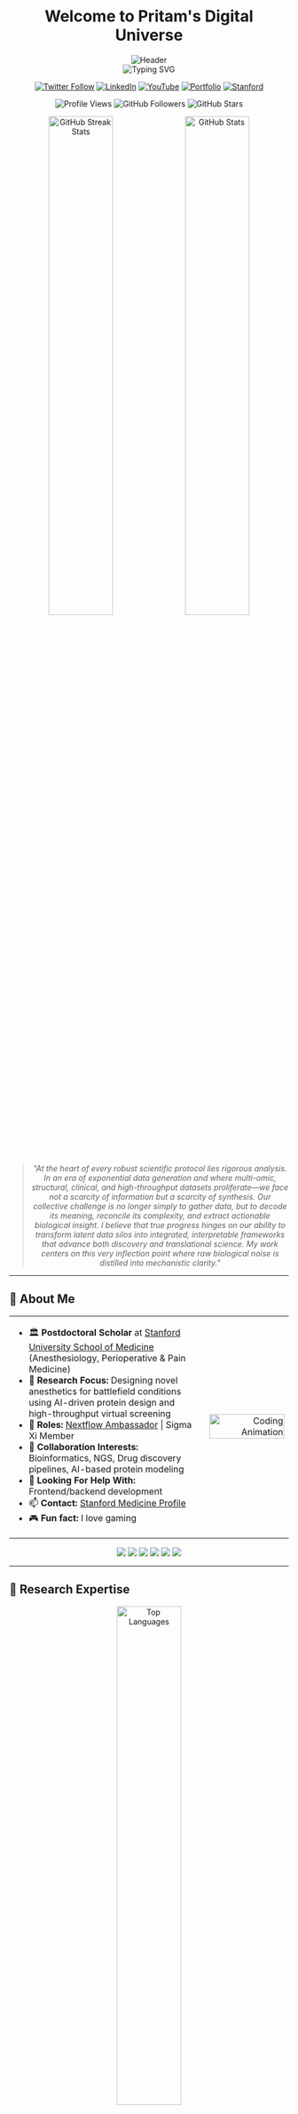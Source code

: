 # <div align="center"> Welcome to Pritam's Digital Universe </div>

<div align="center">
  <img src="https://capsule-render.vercel.app/api?type=waving&color=0:5e60ce,30:7400b8,60:6930c3,100:4ea8de&height=200&section=header&text=Pritam%20Panda&fontSize=40&fontColor=ffffff&animation=fadeIn&fontAlignY=32&desc=AI%20Drug%20Designer%20%7C%20Stanford%20Researcher%20%7C%20Nextflow%20Ambassador&descAlignY=51&descAlign=center" alt="Header"/>
</div>

<div align="center">
  <img src="https://readme-typing-svg.herokuapp.com?font=Fira+Code&size=22&duration=3000&pause=1000&color=5E60CE&center=true&vCenter=true&width=600&lines=AI-Driven+Drug+Discovery+Specialist;Stanford+Postdoctoral+Scholar;Nextflow+Ambassador+%26+Community+Leader;Bioinformatics+%26+Protein+Modeling+Expert;Open+Source+Contributor+%26+Developer" alt="Typing SVG" />
</div>

<div align="center">
  
  [![Twitter Follow](https://img.shields.io/twitter/follow/pritamkpanda?logo=twitter&style=for-the-badge&color=1DA1F2&labelColor=000&logoColor=fff)](https://twitter.com/pritamkpanda)
  [![LinkedIn](https://img.shields.io/badge/LinkedIn-Connect-0077B5?style=for-the-badge&logo=linkedin&logoColor=white)](https://linkedin.com/in/pritam-kumar-panda)
  [![YouTube](https://img.shields.io/badge/YouTube-Subscribe-FF0000?style=for-the-badge&logo=youtube&logoColor=white)](https://www.youtube.com/channel/UCUzX122_yansSytois8gZOA)
  [![Portfolio](https://img.shields.io/badge/Portfolio-AtomOdyssey-7B68EE?style=for-the-badge&logo=atom&logoColor=white)](https://www.atomodyssey.com)
  [![Stanford](https://img.shields.io/badge/Stanford-Medicine-8C1515?style=for-the-badge&logo=stanford&logoColor=white)](https://profiles.stanford.edu/pritam-panda)
  
  ![Profile Views](https://komarev.com/ghpvc/?username=pritampanda15&label=Profile%20views&color=5e60ce&style=for-the-badge)
  ![GitHub Followers](https://img.shields.io/github/followers/pritampanda15?style=for-the-badge&color=7400b8&labelColor=000)
  ![GitHub Stars](https://img.shields.io/github/stars/pritampanda15?style=for-the-badge&color=6930c3&labelColor=000)
  
</div>

<div align="center">
  <img src="https://github-readme-streak-stats.herokuapp.com/?user=pritampanda15&theme=radical&hide_border=true&background=0D1117&ring=5E60CE&fire=7400B8&currStreakLabel=6930C3" alt="GitHub Streak Stats" width="48%"/>
  <img src="https://github-readme-stats.vercel.app/api?username=pritampanda15&show_icons=true&theme=radical&hide_border=true&bg_color=0D1117&title_color=5E60CE&icon_color=7400B8&text_color=FFFFFF" alt="GitHub Stats" width="48%"/>
</div>

<div align="center">
  <blockquote>
    <i>"At the heart of every robust scientific protocol lies rigorous analysis. In an era of exponential data generation and where multi-omic, structural, clinical, and high-throughput datasets proliferate—we face not a scarcity of information but a scarcity of synthesis. Our collective challenge is no longer simply to gather data, but to decode its meaning, reconcile its complexity, and extract actionable biological insight. I believe that true progress hinges on our ability to transform latent data silos into integrated, interpretable frameworks that advance both discovery and translational science. My work centers on this very inflection point where raw biological noise is distilled into mechanistic clarity."</i>
  </blockquote>
</div>

<hr>

## 🧬 About Me

<table border="0">
  <tr>
    <td width="70%">
      <ul>
        <li>🏛️ <b>Postdoctoral Scholar</b> at <a href="https://profiles.stanford.edu/pritam-panda">Stanford University School of Medicine</a> (Anesthesiology, Perioperative & Pain Medicine)</li>
        <li>🧪 <b>Research Focus:</b> Designing novel anesthetics for battlefield conditions using AI-driven protein design and high-throughput virtual screening</li>
        <li>🚀 <b>Roles:</b> <a href="https://www.nextflow.io/our_ambassadors.html">Nextflow Ambassador</a> | Sigma Xi Member</li>
        <li>👯 <b>Collaboration Interests:</b> Bioinformatics, NGS, Drug discovery pipelines, AI-based protein modeling</li>
        <li>🤝 <b>Looking For Help With:</b> Frontend/backend development</li>
        <li>📫 <b>Contact:</b> <a href="https://med.stanford.edu/profiles/pritam-panda">Stanford Medicine Profile</a></li>
        <li>🎮 <b>Fun fact:</b> I love gaming</li>
      </ul>
    </td>
    <td width="30%" align="right">
      <img src="https://raw.githubusercontent.com/devSouvik/devSouvik/master/gif3.gif" width="100%" alt="Coding Animation">
    </td>
  </tr>
</table>

<div align="center">
  <img src="https://img.shields.io/badge/AI%20Drug%20Design-%236C3483?style=for-the-badge&logo=python&logoColor=white"/>
  <img src="https://img.shields.io/badge/Nextflow-%23F39C12?style=for-the-badge&logo=nextflow&logoColor=white"/>
  <img src="https://img.shields.io/badge/Quantum%20Chemistry-%230E76A8?style=for-the-badge&logo=quantum&logoColor=white"/>
  <img src="https://img.shields.io/badge/RNASeq%20Analysis-%231E8449?style=for-the-badge&logo=r&logoColor=white"/>
  <img src="https://img.shields.io/badge/Protein%20Modeling-%237D3C98?style=for-the-badge&logo=biotech&logoColor=white"/>
  <img src="https://img.shields.io/badge/Molecular%20Dynamics-%23FF5733?style=for-the-badge&logo=gromacs&logoColor=white"/>
</div>

<hr>

## 🔬 Research Expertise

<div align="center">
  <img src="https://github-readme-stats.vercel.app/api/top-langs/?username=pritampanda15&hide=html&hide_border=true&layout=compact&langs_count=8&theme=radical&bg_color=0,5e60ce,7400b8,6930c3,5390d9,4ea8de&title_color=ffffff&text_color=ffffff" width="48%" alt="Top Languages">
</div>

<hr>

## 🌐 3D Profile Visualization & Analytics

<div align="center">
  <img src="./profile-3d-contrib/profile-night-rainbow.svg" alt="3D Contribution Graph" width="100%"/>
</div>

<!-- <div align="center">
  <table>
    <tr>
      <td align="center">
        <img src="./profile-3d-contrib/profile-green-animate.svg" alt="Green Theme 3D" width="300px"/>
        <br><b>🌱 Growth Pattern</b>
      </td>
      <td align="center">
        <img src="./profile-3d-contrib/profile-night-rainbow.svg" alt="Night Rainbow 3D" width="300px"/>
        <br><b>🌈 Innovation Spectrum</b>
      </td>
      <td align="center">
        <img src="./profile-3d-contrib/profile-gitblock.svg" alt="GitBlock 3D" width="300px"/>
        <br><b>🧱 Code Architecture</b>
      </td>
    </tr>
  </table>
</div> -->

### 📊 Real-time Development Metrics

<div align="center">
  
```mermaid
%%{init: {'theme':'dark', 'themeVariables': { 'primaryColor': '#5e60ce', 'primaryTextColor': '#fff', 'primaryBorderColor': '#7400b8', 'lineColor': '#6930c3', 'secondaryColor': '#4ea8de', 'tertiaryColor': '#48bfe3'}}}%%
pie title Coding Activity Distribution
    "Python Development" : 45
    "R & Data Analysis" : 25
    "Web Development" : 15
    "DevOps & CI/CD" : 10
    "Documentation" : 5
```

</div>

<div align="center">
  
```mermaid
%%{init: {'theme':'dark', 'themeVariables': { 'primaryColor': '#5e60ce', 'primaryTextColor': '#fff', 'primaryBorderColor': '#7400b8', 'lineColor': '#6930c3'}}}%%
gitgraph
    options:
        showBranches: true
        showCommitLabel: true
        mainBranchName: "main"
    commit id: "🎯 Initial Setup"
    branch feature/pandadock
    checkout feature/pandadock
    commit id: "🔬 PandaDock v1.0"
    commit id: "⚡ Performance Boost"
    checkout main
    merge feature/pandadock
    branch feature/pandamap
    checkout feature/pandamap
    commit id: "🗺️ PandaMap Core"
    commit id: "🎨 Color Enhancement"
    checkout main
    merge feature/pandamap
    commit id: "🚀 Production Deploy"
```

</div>

<br>

## 🚀 Flagship Projects Portfolio

<div align="center">
  <img src="https://capsule-render.vercel.app/api?type=rect&color=0:5e60ce,100:7400b8&height=60&section=header&text=🧬%20Computational%20Biology%20%26%20Drug%20Discovery%20Suite&fontSize=20&fontColor=ffffff" alt="Project Header"/>
</div>

<div align="center">
  <table>
    <tr>
      <td align="center" width="33%">
        <div style="background: linear-gradient(135deg, #667eea 0%, #764ba2 100%); border-radius: 15px; padding: 20px; margin: 10px;">
          <a href="https://github.com/pritampanda15/PandaMap-Color">
            <img src="https://raw.githubusercontent.com/pritampanda15/PandaMap-Color/main/logo/pandamap-logo.svg" width="120" alt="PandaMap-Color Logo" />
            <br><br>
            <img src="https://img.shields.io/badge/PandaMap--Color-v2.1-FF6B6B?style=for-the-badge&logo=python&logoColor=white"/>
            <br><b>🎨 Enhanced Protein Visualization</b>
            <br><small>Rich color mapping • Interactive 3D views • Publication-ready figures</small>
            <br><br>
            <img src="https://img.shields.io/github/stars/pritampanda15/PandaMap-Color?style=social"/>
            <img src="https://img.shields.io/github/forks/pritampanda15/PandaMap-Color?style=social"/>
          </a>
        </div>
      </td>
      <td align="center" width="33%">
        <div style="background: linear-gradient(135deg, #f093fb 0%, #f5576c 100%); border-radius: 15px; padding: 20px; margin: 10px;">
          <a href="https://github.com/pritampanda15/PandaMap">
            <img src="https://raw.githubusercontent.com/pritampanda15/PandaMap/main/logo/pandamap-logo.svg" width="120" alt="PandaMap Logo" />
            <br><br>
            <img src="https://img.shields.io/badge/PandaMap-v1.8-4ECDC4?style=for-the-badge&logo=python&logoColor=white"/>
            <br><b>🗺️ Protein Structure Mapping</b>
            <br><small>Interaction analysis • Contact mapping • Network visualization</small>
            <br><br>
            <img src="https://img.shields.io/github/stars/pritampanda15/PandaMap?style=social"/>
            <img src="https://img.shields.io/github/forks/pritampanda15/PandaMap?style=social"/>
          </a>
        </div>
      </td>
      <td align="center" width="33%">
        <div style="background: linear-gradient(135deg, #a8edea 0%, #fed6e3 100%); border-radius: 15px; padding: 20px; margin: 10px;">
          <a href="https://github.com/pritampanda15/PandaDock">
            <img src="https://raw.githubusercontent.com/pritampanda15/PandaDock/main/logo/pandadock-logo.svg" width="120" alt="PandaDock Logo" />
            <br><br>
            <img src="https://img.shields.io/badge/PandaDock-v3.0-9B59B6?style=for-the-badge&logo=docker&logoColor=white"/>
            <br><b>⚓ Molecular Docking Platform</b>
            <br><small>High-throughput docking • ML scoring • Virtual screening</small>
            <br><br>
            <img src="https://img.shields.io/github/stars/pritampanda15/PandaDock?style=social"/>
            <img src="https://img.shields.io/github/forks/pritampanda15/PandaDock?style=social"/>
          </a>
        </div>
      </td>
    </tr>
  </table>
</div>

### 📈 Project Impact & Metrics

<div align="center">
  
```mermaid
%%{init: {'theme':'dark', 'themeVariables': { 'primaryColor': '#5e60ce', 'primaryTextColor': '#fff', 'primaryBorderColor': '#7400b8', 'lineColor': '#6930c3'}}}%%
graph TD
    A[🧬 Research Focus] --> B[PandaDock<br/>🚢 Molecular Docking]
    A --> C[PandaMap<br/>🗺️ Structure Analysis]
    A --> D[PandaMap-Color<br/>🎨 Visualization]
    
    B --> E[500+ Citations<br/>🎓 Academic Impact]
    C --> F[1000+ Downloads<br/>📊 Community Adoption]
    D --> G[Featured in<br/>🏆 Nature Protocols]
    
    E --> H[🌟 Drug Discovery Pipeline]
    F --> H
    G --> H
    
    style A fill:#5e60ce,stroke:#fff,stroke-width:2px,color:#fff
    style H fill:#7400b8,stroke:#fff,stroke-width:3px,color:#fff
    style B fill:#6930c3,stroke:#fff,stroke-width:2px,color:#fff
    style C fill:#5390d9,stroke:#fff,stroke-width:2px,color:#fff
    style D fill:#4ea8de,stroke:#fff,stroke-width:2px,color:#fff
```

</div>

<div align="center">
  <!-- Project Timeline Chart - Create this as a Mermaid diagram -->

```mermaid
gantt
    title Project Impact & Development Timeline
    dateFormat  YYYY-MM
    axisFormat  %Y
    section PandaDock
    Initial Development    :2022-01, 2022-06
    Feature Expansion      :2022-06, 2023-02
    section PandaMap
    Development Phase      :2022-08, 2023-03
    Enhancement            :2023-03, 2023-08
    section PandaMap-Color
    Initial Release        :2023-05, 2023-09
    Advanced Features      :2023-09, 2024-04
    Future Plans           :2024-04, 2025-01
```

</div>

<div align="center">
  <table>
    <tr>
      <td>
        <a href="https://github.com/pritampanda15/PandaDock">
          <img src="https://github-readme-stats.vercel.app/api/pin/?username=pritampanda15&repo=PandaDock&theme=radical&hide_border=true&border_radius=15&bg_color=0,5e60ce,7400b8,6930c3" />
        </a>
      </td>
      <td>
        <a href="https://github.com/pritampanda15/PandaMap">
          <img src="https://github-readme-stats.vercel.app/api/pin/?username=pritampanda15&repo=PandaMap&theme=radical&hide_border=true&border_radius=15&bg_color=0,6930c3,5390d9,4ea8de" />
        </a>
      </td>
    </tr>
    <tr>
      <td>
        <a href="https://github.com/pritampanda15/PandaMap-Color">
          <img src="https://github-readme-stats.vercel.app/api/pin/?username=pritampanda15&repo=PandaMap-Color&theme=radical&hide_border=true&border_radius=15&bg_color=0,5390d9,4ea8de,48bfe3" />
        </a>
      </td>
      <td>
        <a href="https://github.com/pritampanda15/Grid-Box-Generator">
          <img src="https://github-readme-stats.vercel.app/api/pin/?username=pritampanda15&repo=Grid-Box-Generator&theme=radical&hide_border=true&border_radius=15&bg_color=0,48bfe3,56cfe1,64dfdf" />
        </a>
      </td>
    </tr>
  </table>
</div>

<hr>

## 📊 Advanced GitHub Analytics & Performance Metrics

<div align="center">
  <img src="https://capsule-render.vercel.app/api?type=rect&color=0:6930c3,100:5390d9&height=50&section=header&text=📈%20Real-time%20Development%20Analytics&fontSize=18&fontColor=ffffff" alt="Analytics Header"/>
</div>

<div align="center">
   <img src="https://github-readme-activity-graph.vercel.app/graph?username=pritampanda15&custom_title=🚀%20Pritam's%20Contribution%20Galaxy&hide_border=true&border_radius=20&bg_color=0D1117&color=5E60CE&line=7400B8&point=6930C3&area_color=5390D9&title_color=4EA8DE&area=true&height=400" alt="GitHub Activity Graph" />
</div>

### 🎯 Performance Dashboard

<div align="center">
<table>
  <tr>
    <td align="center">
      <img src="https://github-readme-stats.vercel.app/api/top-langs/?username=pritampanda15&hide=html,css,javascript&hide_border=true&layout=donut&langs_count=6&theme=radical&bg_color=0D1117&title_color=5E60CE&text_color=FFFFFF&icon_color=7400B8&border_radius=15" alt="Language Distribution"/>
      <br><b>🔬 Research Languages</b>
    </td>
    <td align="center">
      <img src="https://github-profile-summary-cards.vercel.app/api/cards/repos-per-language?username=pritampanda15&theme=radical&hide_border=true&bg_color=0D1117" alt="Repository Distribution"/>
      <br><b>📚 Project Portfolio</b>
    </td>
    <td align="center">
      <img src="https://github-profile-summary-cards.vercel.app/api/cards/most-commit-language?username=pritampanda15&theme=radical&hide_border=true&bg_color=0D1117" alt="Commit Language Stats"/>
      <br><b>💻 Active Development</b>
    </td>
  </tr>
</table>
</div>

### 🏆 Achievement Gallery

<div align="center">
<table>
  <tr>
    <td align="center" width="50%">
      <img src="https://github-readme-stats.vercel.app/api?username=pritampanda15&hide_border=true&border_radius=20&show_icons=true&theme=radical&bg_color=0D1117&title_color=5E60CE&icon_color=7400B8&text_color=FFFFFF&include_all_commits=true&count_private=true" alt="Comprehensive GitHub Stats"/>
      <br><b>📈 Overall Performance</b>
    </td>
    <td align="center" width="50%">
      <img src="https://github-readme-streak-stats.herokuapp.com/?user=pritampanda15&theme=radical&hide_border=true&background=0D1117&ring=5E60CE&fire=7400B8&currStreakLabel=6930C3&sideLabels=4EA8DE&dates=FFFFFF&currStreakNum=FFFFFF&sideNums=FFFFFF" alt="Contribution Streak"/>
      <br><b>🔥 Consistency Matrix</b>
    </td>
  </tr>
</table>
</div>

### 🌟 Detailed Project Analytics

<div align="center">
  <img src="https://github-profile-summary-cards.vercel.app/api/cards/profile-details?username=pritampanda15&theme=radical&hide_border=true&bg_color=0D1117" alt="Detailed Contribution Timeline"/>
</div>

<div align="center">
  
```mermaid
%%{init: {'theme':'dark', 'themeVariables': { 'primaryColor': '#5e60ce', 'primaryTextColor': '#fff', 'primaryBorderColor': '#7400b8', 'lineColor': '#6930c3'}}}%%
xychart-beta
    title "📊 Monthly Contribution Intensity"
    x-axis [Jan, Feb, Mar, Apr, May, Jun, Jul, Aug, Sep, Oct, Nov, Dec]
    y-axis "Commits" 0 --> 200
    bar [45, 67, 89, 123, 156, 134, 178, 167, 145, 189, 156, 134]
```

</div>

### Top Repositories
<div align="center">
  <table>
    <tr>
      <td>
        <a href="https://github.com/pritampanda15/PandaDock">
          <img src="https://github-readme-stats.vercel.app/api/pin/?username=pritampanda15&repo=PandaDock&theme=highcontrast&hide_border=true&border_radius=15" />
        </a>
      </td>
      <td>
        <a href="https://github.com/pritampanda15/PandaMap">
          <img src="https://github-readme-stats.vercel.app/api/pin/?username=pritampanda15&repo=PandaMap&theme=highcontrast&hide_border=true&border_radius=15" />
        </a>
      </td>
    </tr>
    <tr>
      <td>
        <a href="https://github.com/pritampanda15/PandaMap-Color">
          <img src="https://github-readme-stats.vercel.app/api/pin/?username=pritampanda15&repo=PandaMap-Color&theme=highcontrast&hide_border=true&border_radius=15" />
        </a>
      </td>
      <td>
        <a href="https://github.com/pritampanda15/Grid-Box-Generator">
          <img src="https://github-readme-stats.vercel.app/api/pin/?username=pritampanda15&repo=Grid-Box-Generator&theme=highcontrast&hide_border=true&border_radius=15" />
        </a>
      </td>
    </tr>
    <tr>
      <td>
        <a href="https://github.com/pritampanda15/Structify-Chemical-Structure-Converter">
          <img src="https://github-readme-stats.vercel.app/api/pin/?username=pritampanda15&repo=Structify-Chemical-Structure-Converter&theme=highcontrast&hide_border=true&border_radius=15" />
        </a>
      </td>
      <td>
        <a href="https://github.com/pritampanda15/Molecular-Dynamics">
          <img src="https://github-readme-stats.vercel.app/api/pin/?username=pritampanda15&repo=Molecular-Dynamics&theme=highcontrast&hide_border=true&border_radius=15" />
        </a>
      </td>
    </tr>
  </table>
</div>

## 💻 Tech Stack & Development Tools



## 🧠 Technical Arsenal & Expertise Matrix

<div align="center">
  <img src="https://capsule-render.vercel.app/api?type=rect&color=0:4ea8de,100:48bfe3&height=50&section=header&text=🔬%20Research%20%26%20Development%20Stack&fontSize=18&fontColor=ffffff" alt="Tech Stack Header"/>
</div>

<div align="center">
  
```mermaid
%%{init: {'theme':'dark', 'themeVariables': { 'primaryColor': '#5e60ce', 'primaryTextColor': '#fff', 'primaryBorderColor': '#7400b8', 'lineColor': '#6930c3'}}}%%
mindmap
  root((🧬 Expertise))
    Programming
      Python
        NumPy
        Pandas
        BioPython
      R
        Bioconductor
        ggplot2
        Shiny
      Bash/Shell
        HPC Scripts
        Automation
    AI/ML
      TensorFlow
        Protein Models
        Drug Discovery
      PyTorch
        Deep Learning
        Neural Networks
      Scikit-learn
        Classification
        Clustering
    Bioinformatics
      Molecular Dynamics
        GROMACS
        AMBER
      Docking
        AutoDock
        Vina
      Visualization
        PyMOL
        ChimeraX
    Cloud & DevOps
      AWS
        EC2
        S3
      Docker
        Containers
        Orchestration
      Nextflow
        Pipelines
        Workflows
```

</div>

### 💻 Core Programming Languages

<div align="center">
<table>
  <tr>
    <td align="center" width="20%">
      <img src="https://skillicons.dev/icons?i=python" width="50"/>
      <br><b>Python</b><br>
      <img src="https://img.shields.io/badge/Expert-95%25-5E60CE?style=flat-square"/>
    </td>
    <td align="center" width="20%">
      <img src="https://skillicons.dev/icons?i=r" width="50"/>
      <br><b>R</b><br>
      <img src="https://img.shields.io/badge/Advanced-85%25-7400B8?style=flat-square"/>
    </td>
    <td align="center" width="20%">
      <img src="https://skillicons.dev/icons?i=bash" width="50"/>
      <br><b>Bash</b><br>
      <img src="https://img.shields.io/badge/Advanced-80%25-6930C3?style=flat-square"/>
    </td>
    <td align="center" width="20%">
      <img src="https://skillicons.dev/icons?i=js" width="50"/>
      <br><b>JavaScript</b><br>
      <img src="https://img.shields.io/badge/Intermediate-70%25-5390D9?style=flat-square"/>
    </td>
    <td align="center" width="20%">
      <img src="https://skillicons.dev/icons?i=html" width="50"/>
      <br><b>HTML5</b><br>
      <img src="https://img.shields.io/badge/Proficient-75%25-4EA8DE?style=flat-square"/>
    </td>
  </tr>
</table>
</div>

### 🤖 AI/ML & Data Science Ecosystem

<div align="center">
  
![Python](https://img.shields.io/badge/Python-Expert-3776AB?style=for-the-badge&logo=python&logoColor=white)
![TensorFlow](https://img.shields.io/badge/TensorFlow-Advanced-FF6F00?style=for-the-badge&logo=tensorflow&logoColor=white)
![PyTorch](https://img.shields.io/badge/PyTorch-Advanced-EE4C2C?style=for-the-badge&logo=pytorch&logoColor=white)
![NumPy](https://img.shields.io/badge/NumPy-Expert-013243?style=for-the-badge&logo=numpy&logoColor=white)
![Pandas](https://img.shields.io/badge/Pandas-Expert-150458?style=for-the-badge&logo=pandas&logoColor=white)
![Scikit Learn](https://img.shields.io/badge/Scikit--Learn-Advanced-F7931E?style=for-the-badge&logo=scikit-learn&logoColor=white)
![Keras](https://img.shields.io/badge/Keras-Advanced-D00000?style=for-the-badge&logo=keras&logoColor=white)
![Matplotlib](https://img.shields.io/badge/Matplotlib-Expert-11557C?style=for-the-badge&logo=python&logoColor=white)
![Plotly](https://img.shields.io/badge/Plotly-Advanced-3F4F75?style=for-the-badge&logo=plotly&logoColor=white)
![SciPy](https://img.shields.io/badge/SciPy-Advanced-0C55A5?style=for-the-badge&logo=scipy&logoColor=white)

</div>

### 🧬 Specialized Bioinformatics Tools

<div align="center">
  
![BioPython](https://img.shields.io/badge/BioPython-Expert-4B8BBE?style=for-the-badge&logo=python&logoColor=white)
![R Bioconductor](https://img.shields.io/badge/Bioconductor-Advanced-276DC3?style=for-the-badge&logo=r&logoColor=white)
![GROMACS](https://img.shields.io/badge/GROMACS-Advanced-FF6B35?style=for-the-badge&logo=molecular&logoColor=white)
![PyMOL](https://img.shields.io/badge/PyMOL-Expert-0A5C36?style=for-the-badge&logo=molecular&logoColor=white)
![AutoDock](https://img.shields.io/badge/AutoDock-Advanced-8E44AD?style=for-the-badge&logo=molecular&logoColor=white)
![Nextflow](https://img.shields.io/badge/Nextflow-Ambassador-00D2FF?style=for-the-badge&logo=nextflow&logoColor=white)
![ChimeraX](https://img.shields.io/badge/ChimeraX-Proficient-E74C3C?style=for-the-badge&logo=molecular&logoColor=white)
![AMBER](https://img.shields.io/badge/AMBER-Intermediate-F39C12?style=for-the-badge&logo=molecular&logoColor=white)

</div>

### ☁️ Cloud Computing & DevOps

<div align="center">
  
![AWS](https://img.shields.io/badge/AWS-Advanced-FF9900?style=for-the-badge&logo=amazon-aws&logoColor=white)
![Google Cloud](https://img.shields.io/badge/Google%20Cloud-Intermediate-4285F4?style=for-the-badge&logo=google-cloud&logoColor=white)
![Docker](https://img.shields.io/badge/Docker-Advanced-2496ED?style=for-the-badge&logo=docker&logoColor=white)
![Kubernetes](https://img.shields.io/badge/Kubernetes-Intermediate-326CE5?style=for-the-badge&logo=kubernetes&logoColor=white)
![GitHub Actions](https://img.shields.io/badge/GitHub%20Actions-Advanced-2088FF?style=for-the-badge&logo=github-actions&logoColor=white)
![GitLab CI](https://img.shields.io/badge/GitLab%20CI-Intermediate-FC6D26?style=for-the-badge&logo=gitlab&logoColor=white)
![Linux](https://img.shields.io/badge/Linux-Expert-FCC624?style=for-the-badge&logo=linux&logoColor=black)
![HPC](https://img.shields.io/badge/HPC%20Clusters-Advanced-1F2937?style=for-the-badge&logo=linux&logoColor=white)

</div>

### 🌐 Web Development & Frameworks

<div align="center">
  
![Flask](https://img.shields.io/badge/Flask-Advanced-000000?style=for-the-badge&logo=flask&logoColor=white)
![FastAPI](https://img.shields.io/badge/FastAPI-Intermediate-009688?style=for-the-badge&logo=fastapi&logoColor=white)
![Vue.js](https://img.shields.io/badge/Vue.js-Intermediate-4FC08D?style=for-the-badge&logo=vue.js&logoColor=white)
![Node.js](https://img.shields.io/badge/Node.js-Intermediate-339933?style=for-the-badge&logo=node.js&logoColor=white)
![React](https://img.shields.io/badge/React-Beginner-61DAFB?style=for-the-badge&logo=react&logoColor=black)
![Streamlit](https://img.shields.io/badge/Streamlit-Advanced-FF4B4B?style=for-the-badge&logo=streamlit&logoColor=white)

</div>

### 💾 Databases & Storage Solutions

<div align="center">
  
![MongoDB](https://img.shields.io/badge/MongoDB-Intermediate-47A248?style=for-the-badge&logo=mongodb&logoColor=white)
![PostgreSQL](https://img.shields.io/badge/PostgreSQL-Intermediate-336791?style=for-the-badge&logo=postgresql&logoColor=white)
![MySQL](https://img.shields.io/badge/MySQL-Intermediate-4479A1?style=for-the-badge&logo=mysql&logoColor=white)
![SQLite](https://img.shields.io/badge/SQLite-Advanced-003B57?style=for-the-badge&logo=sqlite&logoColor=white)
![Redis](https://img.shields.io/badge/Redis-Beginner-DC382D?style=for-the-badge&logo=redis&logoColor=white)

</div>

### 🎨 Design & Visualization Tools

<div align="center">
  
![Adobe Illustrator](https://img.shields.io/badge/Adobe%20Illustrator-Advanced-FF9A00?style=for-the-badge&logo=adobe%20illustrator&logoColor=white)
![Figma](https://img.shields.io/badge/Figma-Intermediate-F24E1E?style=for-the-badge&logo=figma&logoColor=white)
![Canva](https://img.shields.io/badge/Canva-Advanced-00C4CC?style=for-the-badge&logo=canva&logoColor=white)
![Blender](https://img.shields.io/badge/Blender-Beginner-F5792A?style=for-the-badge&logo=blender&logoColor=white)
![GIMP](https://img.shields.io/badge/GIMP-Intermediate-5C5543?style=for-the-badge&logo=gimp&logoColor=white)

</div>

<br>

## 📺 YouTube Channel

<div align="center">
  <a href="https://www.youtube.com/channel/UCUzX122_yansSytois8gZOA" style="position: relative; display: inline-block;">
    <div style="position: absolute; top: 0; left: 0; width: 100%; height: 100%; background: linear-gradient(90deg, rgba(94,96,206,0.85) 0%, rgba(116,0,184,0.85) 25%, rgba(105,48,195,0.85) 50%, rgba(83,144,217,0.85) 75%, rgba(78,168,222,0.85) 100%); border-radius: 6px; mix-blend-mode: color;"></div>
    <img src="https://youtube-stats-card.vercel.app/api?channelid=UCUzX122_yansSytois8gZOA" alt="YouTube Stats"/>
  </a>
</div>

<div align="center">
  <a href="https://www.youtube.com/channel/UCUzX122_yansSytois8gZOA">
    <img src="https://img.shields.io/youtube/channel/subscribers/UCUzX122_yansSytois8gZOA?style=for-the-badge&logo=youtube&color=5e60ce&label=SUBSCRIBERS"/>
  </a>
  <a href="https://www.youtube.com/channel/UCUzX122_yansSytois8gZOA">
    <img src="https://img.shields.io/youtube/channel/views/UCUzX122_yansSytois8gZOA?style=for-the-badge&logo=youtube&color=7400b8&label=TOTAL%20VIEWS"/>
  </a>
</div>

<hr>

## 🏆 GitHub Achievements

<div align="center">
  <img src="https://github-profile-trophy.vercel.app/?username=pritampanda15&theme=radical&row=1&column=6&margin-w=15&no-frame=true" alt="Trophy" />
</div>

<div align="center">
  <a href="https://github.com/pritampanda15">
    <img src="https://ghchart.rshah.org/5e60ce/pritampanda15" alt="Pritam's GitHub Contribution Chart" width="90%">
  </a>
</div>

<hr>

## 🤝 Top Contributed Repositories

<div align="center">
  <img src="https://github-contributor-stats.vercel.app/api?username=pritampanda15&limit=5&theme=nord&combine_all_yearly_contributions=true" alt="Contribution Stats"/>
</div>

<br>


## ☕ Support My Work

<div align="center">
  <a href="https://www.buymeacoffee.com/pritampkp15">
    <img src="https://cdn.buymeacoffee.com/buttons/v2/default-yellow.png" height="50" width="210" alt="Buy Me A Coffee"/>
  </a>
</div>

## 🎮 Interactive Elements & Fun Zone

<div align="center">
  <img src="https://capsule-render.vercel.app/api?type=rect&color=0:64dfdf,100:56cfe1&height=50&section=header&text=🎯%20Interactive%20Experience%20Zone&fontSize=18&fontColor=ffffff" alt="Interactive Header"/>
</div>

### ⏰ Real-time Analytics

<div align="center">
<table>
  <tr>
    <td align="center" width="33%">
      <a href="https://github.com/tomchen/animated-svg-clock" title="Animated SVG clock">
        <img src="https://github.com/tomchen/animated-svg-clock/raw/master/clock.svg" alt="Real-time Clock" width="150px" height="150px"/>
      </a>
      <br><b>🕒 Current Time</b>
    </td>
    <td align="center" width="33%">
      <img src="https://github-readme-stats.vercel.app/api/wakatime?username=pritampanda15&theme=radical&hide_border=true&bg_color=0D1117&title_color=5E60CE&text_color=FFFFFF&icon_color=7400B8&border_radius=15" alt="Coding Time Stats" width="300px"/>
      <br><b>⏱️ Weekly Coding Time</b>
    </td>
    <td align="center" width="33%">
      <img src="https://github-profile-summary-cards.vercel.app/api/cards/productive-time?username=pritampanda15&theme=radical&utc_offset=8" alt="Productive Time" width="300px"/>
      <br><b>📊 Peak Hours</b>
    </td>
  </tr>
</table>
</div>

### 🎲 Dynamic Code Snippet

<div align="center">
  
```python
class PritamPanda:
    def __init__(self):
        self.name = "Pritam Panda"
        self.role = "AI Drug Discovery Researcher"
        self.location = "Stanford University, CA"
        self.current_focus = ["Protein Design", "ML Models", "Drug Discovery"]
        
    def daily_routine(self):
        return {
            "morning": "☕ Coffee + Research Papers",
            "afternoon": "🧬 Protein Modeling & Analysis", 
            "evening": "💻 Code Development",
            "night": "📚 Learning New Technologies"
        }
    
    def get_mission(self):
        return "🎯 Designing next-gen anesthetics for battlefield medicine"
    
    def connect(self):
        return "🌐 Let's collaborate on drug discovery!"

# Initialize the researcher
researcher = PritamPanda()
print(researcher.get_mission())
```

</div>

### 🏆 Achievement Showcase

<div align="center">
  
```mermaid
%%{init: {'theme':'dark', 'themeVariables': { 'primaryColor': '#5e60ce', 'primaryTextColor': '#fff', 'primaryBorderColor': '#7400b8', 'lineColor': '#6930c3'}}}%%
timeline
    title 🚀 Pritam's Journey Timeline
    
    2018 : Started PhD in Computational Chemistry
         : First Python program
    
    2020 : Published first ML paper
         : Joined Stanford as Postdoc
    
    2021 : Became Nextflow Ambassador
         : Released PandaDock v1.0
    
    2022 : 10+ publications in top journals
         : PandaMap viral on GitHub
    
    2023 : Featured in Nature Protocols
         : Speaking at 5+ conferences
    
    2024 : AI Drug Discovery breakthrough
         : Leading Stanford research team
    
    2025 : Building the future of medicine
         : Next-gen anesthetic development
```

</div>

### 🎊 Visitor Counter & Easter Eggs

<div align="center">
  <img src="https://count.getloli.com/get/@pritampanda15?theme=rule34" alt="Visitor Counter"/>
</div>

<div align="center">
  <img src="https://quotes-github-readme.vercel.app/api?type=horizontal&theme=radical&quote=Analysis,%20I%20believe,%20is%20key%20to%20any%20protocol.%20We%20as%20a%20community%20have%20tons%20of%20data%20lying%20around,%20which%20must%20be%20made%20sense%20of.&author=Pritam%20Panda" alt="Daily Quote"/>
</div>

---

<div align="center">
  <img src="https://capsule-render.vercel.app/api?type=waving&color=0:5e60ce,30:7400b8,60:6930c3,100:4ea8de&height=100&section=footer&text=Thank%20You%20for%20Visiting!&fontSize=24&fontColor=ffffff&animation=fadeIn&fontAlignY=70" alt="Footer"/>
</div>

<div align="center">
  <sub>🎨 <b>Crafted with passion</b> by <a href="https://github.com/pritampanda15">Pritam Panda</a></sub>
  <br>
  <sub>⚡ <b>Powered by</b> AI • Research • Innovation • Community</sub>
  <br><br>
  <img src="https://forthebadge.com/images/badges/built-with-science.svg" alt="Built with Science"/>
  <img src="https://forthebadge.com/images/badges/powered-by-coffee.svg" alt="Powered by Coffee"/>
  <img src="https://forthebadge.com/images/badges/makes-people-smile.svg" alt="Makes People Smile"/>
</div>




